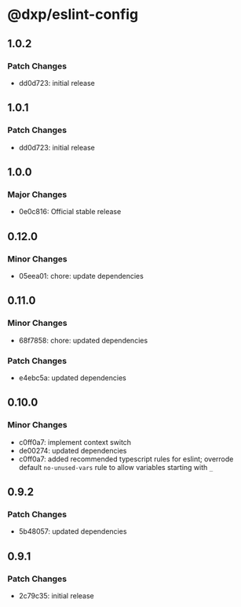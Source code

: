 # @dxp/eslint-config

## 1.0.2

### Patch Changes

- dd0d723: initial release

## 1.0.1

### Patch Changes

- dd0d723: initial release

## 1.0.0

### Major Changes

- 0e0c816: Official stable release

## 0.12.0

### Minor Changes

- 05eea01: chore: update dependencies

## 0.11.0

### Minor Changes

- 68f7858: chore: updated dependencies

### Patch Changes

- e4ebc5a: updated dependencies

## 0.10.0

### Minor Changes

- c0ff0a7: implement context switch
- de00274: updated dependencies
- c0ff0a7: added recommended typescript rules for eslint; overrode default `no-unused-vars` rule to allow variables starting with `_`

## 0.9.2

### Patch Changes

- 5b48057: updated dependencies

## 0.9.1

### Patch Changes

- 2c79c35: initial release
